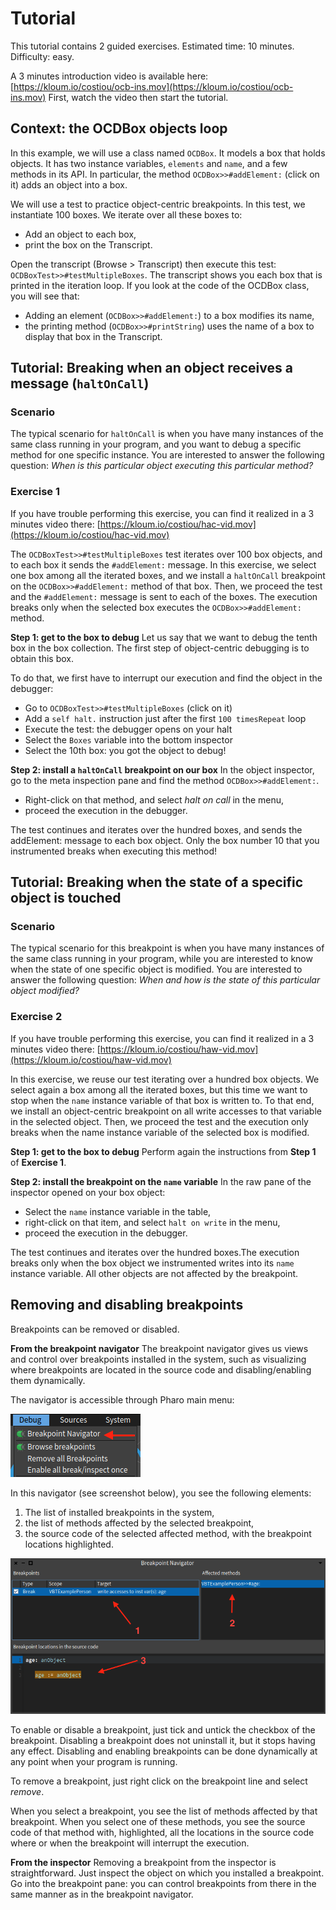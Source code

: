 # Tutorial

This tutorial contains 2 guided exercises.
Estimated time: 10 minutes.
Difficulty: easy.

A 3 minutes introduction video is available here: [https://kloum.io/costiou/ocb-ins.mov](https://kloum.io/costiou/ocb-ins.mov)
First, watch the video then start the tutorial.

## Context: the OCDBox objects loop
In this example, we will use a class named `OCDBox`. It models a box that holds objects. It has two instance variables, `elements` and `name`, and a few methods in its API. In particular, the method `OCDBox>>#addElement:` (click on it) adds an object into a box.

We will use a test to practice object-centric breakpoints. In this test, we instantiate 100 boxes. We iterate over all these boxes to:

* Add an object to each box,
* print the box on the Transcript.

Open the transcript (Browse > Transcript) then execute this test: `OCDBoxTest>>#testMultipleBoxes`.
The transcript shows you each box that is printed in the iteration loop. 
If you look at the code of the OCDBox class, you will see that:

* Adding an element (`OCDBox>>#addElement:`)  to a box modifies its name,
* the printing method (`OCDBox>>#printString`) uses the name of a box to display that box in the Transcript.

## Tutorial: Breaking when an object receives a message (`haltOnCall`) 

### Scenario

The typical scenario for `haltOnCall` is when you have many instances of the same class running in your program, and you want to debug a specific method for one specific instance. You are interested to answer the following question: _When is this particular object executing this particular method?_ 

### Exercise 1

If you have trouble performing this exercise, you can find it realized in a 3 minutes video there: [https://kloum.io/costiou/hac-vid.mov](https://kloum.io/costiou/hac-vid.mov)

The `OCDBoxTest>>#testMultipleBoxes` test iterates over 100 box objects, and to each box it sends the  `#addElement:` message. In this exercise, we select one box among all the iterated boxes, and we install a `haltOnCall` breakpoint on the `OCDBox>>#addElement:` method of that box. Then, we proceed the test and the  `#addElement:` message is sent to each of the boxes. The execution breaks only when the selected box executes the `OCDBox>>#addElement:` method.

**Step 1: get to the box to debug**
Let us say that we want to debug the tenth box in the box collection.
The first step of object-centric debugging is to obtain this box.

To do that, we first have to interrupt our execution and find the object in the debugger:
* Go to `OCDBoxTest>>#testMultipleBoxes` (click on it)
* Add a `self halt.` instruction just after the first `100 timesRepeat` loop
* Execute the test: the debugger opens on your halt
* Select the `Boxes` variable into the bottom inspector
* Select the 10th box: you got the object to debug!

**Step 2: install a `haltOnCall` breakpoint on our box**
In the object inspector, go to the meta inspection pane and find the method  `OCDBox>>#addElement:`.
* Right-click on that method, and select _halt on call_ in the menu,
* proceed the execution in the debugger.

The test continues and  iterates over the hundred boxes, and sends the addElement: message to each box object. Only the box number 10 that you instrumented breaks when executing this method!

## Tutorial: Breaking when the state of a specific object is touched

### Scenario

The typical scenario for this breakpoint is when you have many instances of the same class running in your program, while you are interested to know when the state of one specific object is modified. You are interested to answer the following question: _When and how is the state of this particular object modified?_

### Exercise 2

If you have trouble performing this exercise, you can find it realized in a 3 minutes video there: [https://kloum.io/costiou/haw-vid.mov](https://kloum.io/costiou/haw-vid.mov)

In this exercise, we reuse our test iterating over a hundred box objects. We select again a box among all the iterated boxes, but this time we want to stop when the `name` instance variable of that box is written to. To that end, we install an object-centric breakpoint on all write accesses to that variable in the selected object. Then, we proceed the test and the execution only breaks when the name instance variable of the selected box is modified.

**Step 1: get to the box to debug**
Perform again the instructions from **Step 1** of **Exercise 1**.

**Step 2: install the breakpoint on the `name` variable**
In the raw pane of the inspector opened on your box object:
* Select the `name` instance variable in the table,
* right-click on that  item, and select `halt on write` in the menu,
* proceed the execution in the debugger.

The test continues and iterates over the hundred boxes.The execution breaks only when the box object we instrumented writes into its `name` instance variable. All other objects are not affected by the breakpoint.

## Removing and disabling breakpoints 
Breakpoints can be removed or disabled.

**From the breakpoint navigator**
The breakpoint navigator gives us views and control over breakpoints installed in the system, such as visualizing where breakpoints are located in the source code and disabling/enabling them dynamically.

The navigator is accessible through Pharo main menu:

![breakpoint-nav](https://github.com/StevenCostiou/Pharo-VariableBreakpoint-Tutorial/raw/main/pictures/breakpoint-bnav-menu.png)

In this navigator (see screenshot below), you see the following elements: 
1. The list of installed breakpoints in the system, 
2. the list of methods affected by the selected breakpoint,
3. the source code of the selected affected method, with the breakpoint locations highlighted.

![breakpoint-nav-menu](https://github.com/StevenCostiou/Pharo-VariableBreakpoint-Tutorial/raw/main/pictures/breakpoint-navigator.png)

To enable or disable a breakpoint, just tick and untick the checkbox of the breakpoint.
Disabling a breakpoint does not uninstall it, but it stops having any effect.
Disabling and enabling breakpoints can be done dynamically at any point when your program is running.

To remove a breakpoint, just right click on the breakpoint line and select _remove_.

When you select a breakpoint, you see the list of methods affected by that breakpoint.
When you select one of these methods, you see the source code of that method with, highlighted, all the locations in the source code where or when the breakpoint will interrupt the execution.

**From the inspector**
Removing a breakpoint from the inspector is straightforward. Just inspect the object on which you installed a breakpoint.  Go into the breakpoint pane: you can control breakpoints from there in the same manner as in the breakpoint navigator.